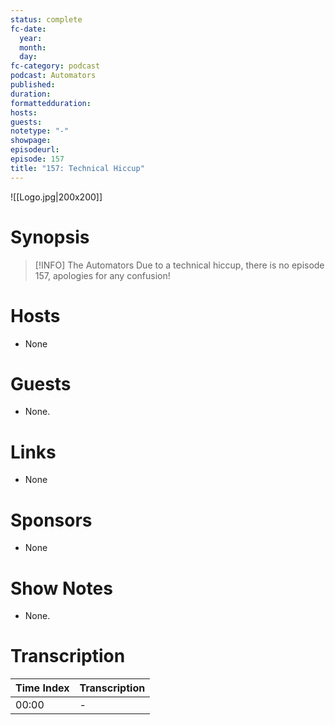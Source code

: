 ```yaml
---
status: complete
fc-date:
  year: 
  month: 
  day: 
fc-category: podcast
podcast: Automators
published: 
duration: 
formattedduration: 
hosts: 
guests: 
notetype: "-"
showpage: 
episodeurl: 
episode: 157
title: "157: Technical Hiccup"
---
```

![[Logo.jpg|200x200]]

# Synopsis

> [!INFO] The Automators
> Due to a technical hiccup, there is no episode 157, apologies for any confusion!

# Hosts
- None

# Guests
- None.

# Links
- None

# Sponsors
- None

# Show Notes
- None.

# Transcription
  
| Time Index | Transcription                                                                                        |
| :--------- | :--------------------------------------------------------------------------------------------------- |
| 00:00      | -                                                                                                    |
